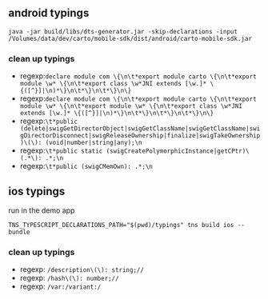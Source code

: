 ## android typings

```
java -jar build/libs/dts-generator.jar -skip-declarations -input /Volumes/data/dev/carto/mobile-sdk/dist/android/carto-mobile-sdk.jar
```

### clean up typings
* regexp:```declare module com \{\n\t*export module carto \{\n\t*export module \w* \{\n\t*export class \w*JNI extends [\w.]* \{([^}]|\n)*\}\n\t*\}\n\t*\}\n\}```
* regexp:```declare module com \{\n\t*export module carto \{\n\t*export module \w* \{\n\t*export module \w* \{\n\t*export class \w*JNI extends [\w.]* \{([^}]|\n)*\}\n\t*\}\n\t*\}\n\t*\}\n\}```
* regexp:```\t*public (delete|swigGetDirectorObject|swigGetClassName|swigGetClassName|swigDirectorDisconnect|swigReleaseOwnership|finalize|swigTakeOwnership)\(\): (void|number|string|any);\n```
* regexp:```\t*public static (swigCreatePolymorphicInstance|getCPtr)\(.*\): .*;\n```
* regexp:```\t*public (swigCMemOwn): .*;\n```

<!-- * regexp: ```/export class .*?JNI {(.|[\r\n])*?}//```
* regexp: ```/export module .*? {([\t\r\n])*?}//``` twice
* regexp: ```/declare module com {([\t\r\n])*?}/``` -->

## ios typings

run in the demo app
```
TNS_TYPESCRIPT_DECLARATIONS_PATH="$(pwd)/typings" tns build ios --bundle
```

### clean up typings

* regexp: ```/description\(\): string;//```
* regexp: ```/hash\(\): number;//```
* regexp: ```/var:/variant:/```